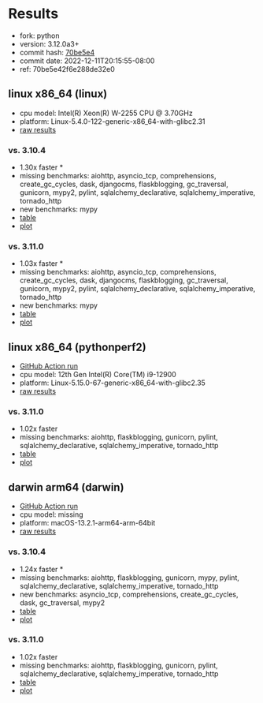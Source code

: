 # Results

- fork: python
- version: 3.12.0a3+
- commit hash: [70be5e4](https://github.com/python/cpython/commit/70be5e4)
- commit date: 2022-12-11T20:15:55-08:00
- ref: 70be5e42f6e288de32e0

## linux x86_64 (linux)

- cpu model: Intel(R) Xeon(R) W-2255 CPU @ 3.70GHz
- platform: Linux-5.4.0-122-generic-x86_64-with-glibc2.31
- [raw results](bm-20221211-linux-x86_64-python-70be5e42f6e288de32e0-3.12.0a3%2B-70be5e4.json)

### vs. 3.10.4

- 1.30x faster \*
- missing benchmarks: aiohttp, asyncio_tcp, comprehensions, create_gc_cycles, dask, djangocms, flaskblogging, gc_traversal, gunicorn, mypy2, pylint, sqlalchemy_declarative, sqlalchemy_imperative, tornado_http
- new benchmarks: mypy
- [table](bm-20221211-linux-x86_64-python-70be5e42f6e288de32e0-3.12.0a3%2B-70be5e4-vs-3.10.4.md)
- [plot](bm-20221211-linux-x86_64-python-70be5e42f6e288de32e0-3.12.0a3%2B-70be5e4-vs-3.10.4.png)

### vs. 3.11.0

- 1.03x faster \*
- missing benchmarks: aiohttp, asyncio_tcp, comprehensions, create_gc_cycles, dask, djangocms, flaskblogging, gc_traversal, gunicorn, mypy2, pylint, sqlalchemy_declarative, sqlalchemy_imperative, tornado_http
- new benchmarks: mypy
- [table](bm-20221211-linux-x86_64-python-70be5e42f6e288de32e0-3.12.0a3%2B-70be5e4-vs-3.11.0.md)
- [plot](bm-20221211-linux-x86_64-python-70be5e42f6e288de32e0-3.12.0a3%2B-70be5e4-vs-3.11.0.png)

## linux x86_64 (pythonperf2)

- [GitHub Action run](https://github.com/faster-cpython/benchmarking/actions/runs/4513537025)
- cpu model: 12th Gen Intel(R) Core(TM) i9-12900
- platform: Linux-5.15.0-67-generic-x86_64-with-glibc2.35
- [raw results](bm-20221211-pythonperf2-x86_64-python-70be5e42f6e288de32e0-3.12.0a3%2B-70be5e4.json)

### vs. 3.11.0

- 1.02x faster
- missing benchmarks: aiohttp, flaskblogging, gunicorn, pylint, sqlalchemy_declarative, sqlalchemy_imperative, tornado_http
- [table](bm-20221211-pythonperf2-x86_64-python-70be5e42f6e288de32e0-3.12.0a3%2B-70be5e4-vs-3.11.0.md)
- [plot](bm-20221211-pythonperf2-x86_64-python-70be5e42f6e288de32e0-3.12.0a3%2B-70be5e4-vs-3.11.0.png)

## darwin arm64 (darwin)

- [GitHub Action run](https://github.com/faster-cpython/benchmarking/actions/runs/4494504925)
- cpu model: missing
- platform: macOS-13.2.1-arm64-arm-64bit
- [raw results](bm-20221211-darwin-arm64-python-70be5e42f6e288de32e0-3.12.0a3%2B-70be5e4.json)

### vs. 3.10.4

- 1.24x faster \*
- missing benchmarks: aiohttp, flaskblogging, gunicorn, mypy, pylint, sqlalchemy_declarative, sqlalchemy_imperative, tornado_http
- new benchmarks: asyncio_tcp, comprehensions, create_gc_cycles, dask, gc_traversal, mypy2
- [table](bm-20221211-darwin-arm64-python-70be5e42f6e288de32e0-3.12.0a3%2B-70be5e4-vs-3.10.4.md)
- [plot](bm-20221211-darwin-arm64-python-70be5e42f6e288de32e0-3.12.0a3%2B-70be5e4-vs-3.10.4.png)

### vs. 3.11.0

- 1.02x faster
- missing benchmarks: aiohttp, flaskblogging, gunicorn, pylint, sqlalchemy_declarative, sqlalchemy_imperative, tornado_http
- [table](bm-20221211-darwin-arm64-python-70be5e42f6e288de32e0-3.12.0a3%2B-70be5e4-vs-3.11.0.md)
- [plot](bm-20221211-darwin-arm64-python-70be5e42f6e288de32e0-3.12.0a3%2B-70be5e4-vs-3.11.0.png)

